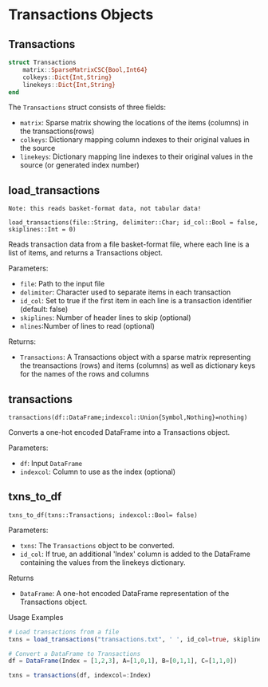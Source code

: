 # Transactions Objects
## Transactions
```Julia
struct Transactions
    matrix::SparseMatrixCSC{Bool,Int64}
    colkeys::Dict{Int,String} 
    linekeys::Dict{Int,String} 
end
```
The `Transactions` struct consists of three fields:
- `matrix`: Sparse matrix showing the locations of the items (columns) in the transactions(rows)
- `colkeys`: Dictionary mapping column indexes to their original values in the source
- `linekeys`: Dictionary mapping line indexes to their original values in the source (or generated index number)

## load_transactions
    Note: this reads basket-format data, not tabular data!


```@docs
load_transactions(file::String, delimiter::Char; id_col::Bool = false, skiplines::Int = 0)
```

Reads transaction data from a file basket-format file, where each line is a list of items, and returns a Transactions object.

    
Parameters:

- `file`: Path to the input file
- `delimiter`: Character used to separate items in each transaction
- `id_col`: Set to true if the first item in each line is a transaction identifier (default: false)
- `skiplines`: Number of header lines to skip (optional)
- `nlines`:Number of lines to read (optional)

Returns: 
- `Transactions`: A Transactions object with a sparse matrix representing the treansactions (rows) and items (columns) as well as dictionary keys for the names of the rows and columns

## transactions
```@docs
transactions(df::DataFrame;indexcol::Union{Symbol,Nothing}=nothing)
```
Converts a one-hot encoded DataFrame into a Transactions object.

Parameters:

- `df`: Input `DataFrame`
- `indexcol`: Column to use as the index (optional)

## txns\_to\_df
```@docs
txns_to_df(txns::Transactions; indexcol::Bool= false)
```
Parameters:
- `txns`: The `Transactions` object to be converted.
- `id_col`: If true, an additional 'Index' column is added to the DataFrame containing the values from the linekeys dictionary.

Returns
- `DataFrame`: A one-hot encoded DataFrame representation of the Transactions object.


Usage Examples

```julia
# Load transactions from a file
txns = load_transactions("transactions.txt", ' ', id_col=true, skiplines=1)

# Convert a DataFrame to Transactions
df = DataFrame(Index = [1,2,3], A=[1,0,1], B=[0,1,1], C=[1,1,0])

txns = transactions(df, indexcol=:Index)
```
